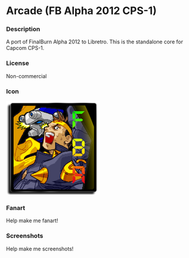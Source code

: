 # Arcade (FB Alpha 2012 CPS-1)

### Description

A port of FinalBurn Alpha 2012 to Libretro. This is the standalone core for Capcom CPS-1.

### License

Non-commercial

### Icon

![Arcade (FB Alpha 2012 CPS-1) icon](game.libretro.fbalpha2012-cps1/resources/icon.png)

### Fanart

Help make me fanart!

### Screenshots

Help make me screenshots!
